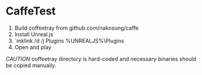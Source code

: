 # CaffeTest 

1. Build coffeetray from github.com/nakosung/caffe
1. Install Unreal.js
1. `mklink /d /j Plugins %UNREALJS%\Plugins
1. Open and play

*CAUTION* coffeetray directory is hard-coded and necessary binaries should be copied manually.